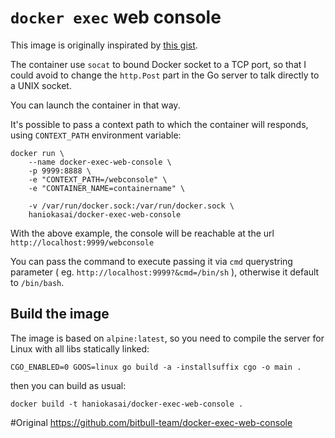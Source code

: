 # `docker exec` web console

This image is originally inspirated by [this gist](https://gist.github.com/Humerus/0268c62f359f7ee1ee2d).

The container use `socat` to bound Docker socket to a TCP port, so that I could avoid to change the `http.Post` part in the Go server to talk directly to a UNIX socket.

You can launch the container in that way.

It's possible to pass a context path to which the container will responds, using `CONTEXT_PATH` environment variable:

```
docker run \
	--name docker-exec-web-console \
	-p 9999:8888 \
	-e "CONTEXT_PATH=/webconsole" \
	-e "CONTAINER_NAME=containername" \

	-v /var/run/docker.sock:/var/run/docker.sock \
	haniokasai/docker-exec-web-console
```

With the above example, the console will be reachable at the url `http://localhost:9999/webconsole`


You can pass the command to execute passing it via `cmd` querystring parameter ( eg. `http://localhost:9999?&cmd=/bin/sh` ), otherwise it default to `/bin/bash`.

## Build the image

The image is based on `alpine:latest`, so you need to compile the server for Linux with all libs statically linked:

```
CGO_ENABLED=0 GOOS=linux go build -a -installsuffix cgo -o main .
```

then you can build as usual:

```
docker build -t haniokasai/docker-exec-web-console .

```

#Original
https://github.com/bitbull-team/docker-exec-web-console